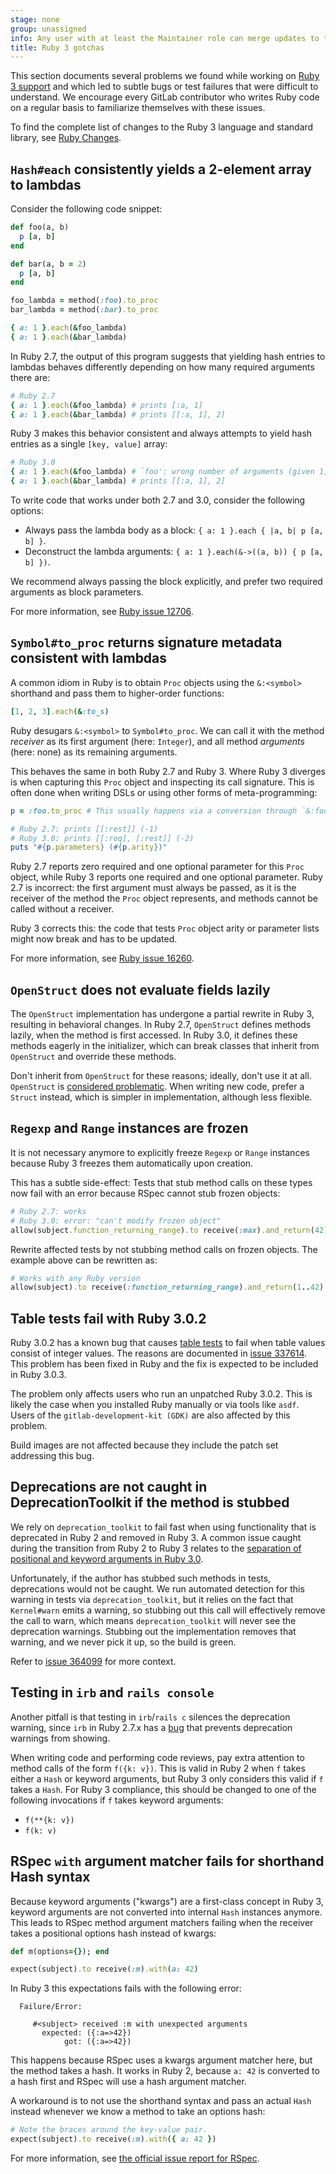 ```yaml
---
stage: none
group: unassigned
info: Any user with at least the Maintainer role can merge updates to this content. For details, see https://docs.gitlab.com/ee/development/development_processes.html#development-guidelines-review.
title: Ruby 3 gotchas
---
```


This section documents several problems we found while working on [Ruby 3 support](https://gitlab.com/groups/gitlab-org/-/epics/5149)
and which led to subtle bugs or test failures that were difficult to understand. We encourage every GitLab contributor
who writes Ruby code on a regular basis to familiarize themselves with these issues.

To find the complete list of changes to the Ruby 3 language and standard library, see
[Ruby Changes](https://rubyreferences.github.io/rubychanges/3.0.html).

## `Hash#each` consistently yields a 2-element array to lambdas

Consider the following code snippet:

```ruby
def foo(a, b)
  p [a, b]
end

def bar(a, b = 2)
  p [a, b]
end

foo_lambda = method(:foo).to_proc
bar_lambda = method(:bar).to_proc

{ a: 1 }.each(&foo_lambda)
{ a: 1 }.each(&bar_lambda)
```

In Ruby 2.7, the output of this program suggests that yielding hash entries to lambdas behaves
differently depending on how many required arguments there are:

```ruby
# Ruby 2.7
{ a: 1 }.each(&foo_lambda) # prints [:a, 1]
{ a: 1 }.each(&bar_lambda) # prints [[:a, 1], 2]
```

Ruby 3 makes this behavior consistent and always attempts to yield hash entries as a single `[key, value]` array:

```ruby
# Ruby 3.0
{ a: 1 }.each(&foo_lambda) # `foo': wrong number of arguments (given 1, expected 2) (ArgumentError)
{ a: 1 }.each(&bar_lambda) # prints [[:a, 1], 2]
```

To write code that works under both 2.7 and 3.0, consider the following options:

- Always pass the lambda body as a block: `{ a: 1 }.each { |a, b| p [a, b] }`.
- Deconstruct the lambda arguments: `{ a: 1 }.each(&->((a, b)) { p [a, b] })`.

We recommend always passing the block explicitly, and prefer two required arguments as block parameters.

For more information, see [Ruby issue 12706](https://bugs.ruby-lang.org/issues/12706).

## `Symbol#to_proc` returns signature metadata consistent with lambdas

A common idiom in Ruby is to obtain `Proc` objects using the `&:<symbol>` shorthand and
pass them to higher-order functions:

```ruby
[1, 2, 3].each(&:to_s)
```

Ruby desugars `&:<symbol>` to `Symbol#to_proc`. We can call it with
the method _receiver_ as its first argument (here: `Integer`), and all method _arguments_
(here: none) as its remaining arguments.

This behaves the same in both Ruby 2.7 and Ruby 3. Where Ruby 3 diverges is when capturing
this `Proc` object and inspecting its call signature.
This is often done when writing DSLs or using other forms of meta-programming:

```ruby
p = :foo.to_proc # This usually happens via a conversion through `&:foo`

# Ruby 2.7: prints [[:rest]] (-1)
# Ruby 3.0: prints [[:req], [:rest]] (-2)
puts "#{p.parameters} (#{p.arity})"
```

Ruby 2.7 reports zero required and one optional parameter for this `Proc` object, while Ruby 3 reports one required
and one optional parameter. Ruby 2.7 is incorrect: the first argument must
always be passed, as it is the receiver of the method the `Proc` object represents, and methods cannot be
called without a receiver.

Ruby 3 corrects this: the code that tests `Proc` object arity or parameter lists might now break and
has to be updated.

For more information, see [Ruby issue 16260](https://bugs.ruby-lang.org/issues/16260).

## `OpenStruct` does not evaluate fields lazily

The `OpenStruct` implementation has undergone a partial rewrite in Ruby 3, resulting in
behavioral changes. In Ruby 2.7, `OpenStruct` defines methods lazily, when the method is first accessed.
In Ruby 3.0, it defines these methods eagerly in the initializer, which can break classes that inherit from `OpenStruct`
and override these methods.

Don't inherit from `OpenStruct` for these reasons; ideally, don't use it at all.
`OpenStruct` is [considered problematic](https://ruby-doc.org/stdlib-3.0.2/libdoc/ostruct/rdoc/OpenStruct.html#class-OpenStruct-label-Caveats).
When writing new code, prefer a `Struct` instead, which is simpler in implementation, although less flexible.

## `Regexp` and `Range` instances are frozen

It is not necessary anymore to explicitly freeze `Regexp` or `Range` instances because Ruby 3 freezes
them automatically upon creation.

This has a subtle side-effect: Tests that stub method calls on these types now fail with an error because
RSpec cannot stub frozen objects:

```ruby
# Ruby 2.7: works
# Ruby 3.0: error: "can't modify frozen object"
allow(subject.function_returning_range).to receive(:max).and_return(42)
```

Rewrite affected tests by not stubbing method calls on frozen objects. The example above can be rewritten as:

```ruby
# Works with any Ruby version
allow(subject).to receive(:function_returning_range).and_return(1..42)
```

## Table tests fail with Ruby 3.0.2

Ruby 3.0.2 has a known bug that causes [table tests](testing_guide/best_practices.md#table-based--parameterized-tests)
to fail when table values consist of integer values.
The reasons are documented in [issue 337614](https://gitlab.com/gitlab-org/gitlab/-/issues/337614).
This problem has been fixed in Ruby and the fix is expected to be included in Ruby 3.0.3.

The problem only affects users who run an unpatched Ruby 3.0.2. This is likely the case when you
installed Ruby manually or via tools like `asdf`. Users of the `gitlab-development-kit (GDK)`
are also affected by this problem.

Build images are not affected because they include the patch set addressing this bug.

## Deprecations are not caught in DeprecationToolkit if the method is stubbed

We rely on `deprecation_toolkit` to fail fast when using functionality that is deprecated in Ruby 2 and removed in Ruby 3.
A common issue caught during the transition from Ruby 2 to Ruby 3 relates to
the [separation of positional and keyword arguments in Ruby 3.0](https://www.ruby-lang.org/en/news/2019/12/12/separation-of-positional-and-keyword-arguments-in-ruby-3-0/).

Unfortunately, if the author has stubbed such methods in tests, deprecations would not be caught.
We run automated detection for this warning in tests via `deprecation_toolkit`,
but it relies on the fact that `Kernel#warn` emits a warning, so stubbing out this call will effectively remove the call to warn, which means `deprecation_toolkit` will never see the deprecation warnings.
Stubbing out the implementation removes that warning, and we never pick it up, so the build is green.

Refer to [issue 364099](https://gitlab.com/gitlab-org/gitlab/-/issues/364099) for more context.

## Testing in `irb` and `rails console`

Another pitfall is that testing in `irb`/`rails c` silences the deprecation warning,
since `irb` in Ruby 2.7.x has a [bug](https://bugs.ruby-lang.org/issues/17377) that prevents deprecation warnings from showing.

When writing code and performing code reviews, pay extra attention to method calls of the form `f({k: v})`.
This is valid in Ruby 2 when `f` takes either a `Hash` or keyword arguments, but Ruby 3 only considers this valid if `f` takes a `Hash`.
For Ruby 3 compliance, this should be changed to one of the following invocations if `f` takes keyword arguments:

- `f(**{k: v})`
- `f(k: v)`

## RSpec `with` argument matcher fails for shorthand Hash syntax

Because keyword arguments ("kwargs") are a first-class concept in Ruby 3, keyword arguments are not
converted into internal `Hash` instances anymore. This leads to RSpec method argument matchers failing
when the receiver takes a positional options hash instead of kwargs:

```ruby
def m(options={}); end
```

```ruby
expect(subject).to receive(:m).with(a: 42)
```

In Ruby 3 this expectations fails with the following error:

```plaintext
  Failure/Error:

     #<subject> received :m with unexpected arguments
       expected: ({:a=>42})
            got: ({:a=>42})
```

This happens because RSpec uses a kwargs argument matcher here, but the method takes a hash.
It works in Ruby 2, because `a: 42` is converted to a hash first and RSpec will use a hash argument matcher.

A workaround is to not use the shorthand syntax and pass an actual `Hash` instead whenever we know a method
to take an options hash:

```ruby
# Note the braces around the key-value pair.
expect(subject).to receive(:m).with({ a: 42 })
```

For more information, see [the official issue report for RSpec](https://github.com/rspec/rspec-mocks/issues/1460).
